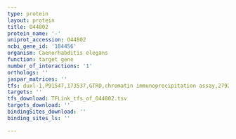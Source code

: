 ```yaml
---
type: protein
layout: protein
title: O44802
protein_name: '-'
uniprot_accession: O44802
ncbi_gene_id: '184456'
organism: Caenorhabditis elegans
function: target gene
number_of_interactions: '1'
orthologs: ''
jaspar_matrices: ''
tfs: duxl-1,P91547,173537,GTRD,chromatin immunoprecipitation assay,27924024%5Buid%5D,No
targets: ''
tfs_download: TFLink_tfs_of_O44802.tsv
targets_download: ''
bindingSites_download: ''
binding_sites_ls: ''

---
```

